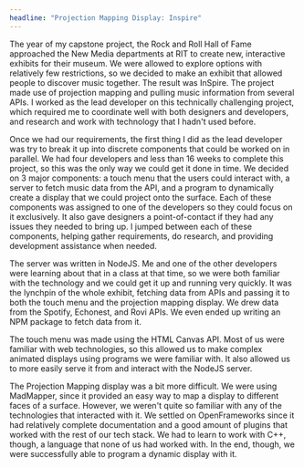 ```yaml
---
headline: "Projection Mapping Display: Inspire"
---
```

The year of my capstone project, the Rock and Roll Hall of Fame approached the New Media departments at RIT to create new, interactive exhibits for their museum. We were allowed to explore options with relatively few restrictions, so we decided to make an exhibit that allowed people to discover music together. The result was InSpire. The project made use of projection mapping and pulling music information from several APIs. I worked as the lead developer on this technically challenging project, which required me to coordinate well with both designers and developers, and research and work with technology that I hadn't used before.

<!-- end -->

Once we had our requirements, the first thing I did as the lead developer was try to break it up into discrete components that could be worked on in parallel. We had four developers and less than 16 weeks to complete this project, so this was the only way we could get it done in time. We decided on 3 major components: a touch menu that the users could interact with, a server to fetch music data from the API, and a program to dynamically create a display that we could project onto the surface. Each of these components was assigned to one of the developers so they could focus on it exclusively. It also gave designers a point-of-contact if they had any issues they needed to bring up. I jumped between each of these components, helping gather requirements, do research, and providing development assistance when needed.

The server was written in NodeJS. Me and one of the other developers were learning about that in a class at that time, so we were both familiar with the technology and we could get it up and running very quickly. It was the lynchpin of the whole exhibit, fetching data from APIs and passing it to both the touch menu and the projection mapping display. We drew data from the Spotify, Echonest, and Rovi APIs. We even ended up writing an NPM package to fetch data from it.

The touch menu was made using the HTML Canvas API. Most of us were familiar with web technologies, so this allowed us to make complex animated displays using programs we were familiar with. It also allowed us to more easily serve it from and interact with the NodeJS server.

The Projection Mapping display was a bit more difficult. We were using MadMapper, since it provided an easy way to map a display to different faces of a surface. However, we weren't quite so familiar with any of the technologies that interacted with it. We settled on OpenFrameworks since it had relatively complete documentation and a good amount of plugins that worked with the rest of our tech stack. We had to learn to work with C++, though, a language that none of us had worked with. In the end, though, we were successfully able to program a dynamic display with it.